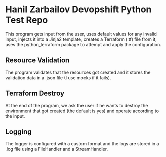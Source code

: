 # Hanil Zarbailov Devopshift Python Test Repo

This program gets input from the user, uses default values for any invalid input, injects it into a Jinja2 template, creates a Terraform (.tf) file from it, uses the python_terraform package to attempt and apply the configuration.

## Resource Validation
The program validates that the resources got created and it stores the validation data in a .json file (I use mocks if it fails).

## Terraform Destroy
At the end of the program, we ask the user if he wants to destroy the environment that got created (the default is yes) and operate according to the input.

## Logging
The logger is configured with a custom format and the logs are stored in a .log file using a FileHandler and a StreamHandler.
